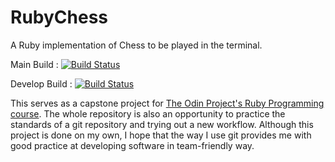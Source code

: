 # RubyChess
A Ruby implementation of Chess to be played in the terminal.

Main Build : [![Build Status](https://app.travis-ci.com/LukasErekson/RubyChess.svg?branch=main)](https://app.travis-ci.com/LukasErekson/RubyChess)

Develop Build : [![Build Status](https://app.travis-ci.com/LukasErekson/RubyChess.svg?branch=develop)](https://app.travis-ci.com/LukasErekson/RubyChess)

This serves as a capstone project for [The Odin Project's Ruby Programming course](https://www.theodinproject.com/paths/full-stack-ruby-on-rails/courses/ruby-programming). The whole repository is also an opportunity to practice the standards of a git repository and trying out a new workflow. Although this project is done on my own, I hope that the way I use git provides me with good practice at developing software in team-friendly way.